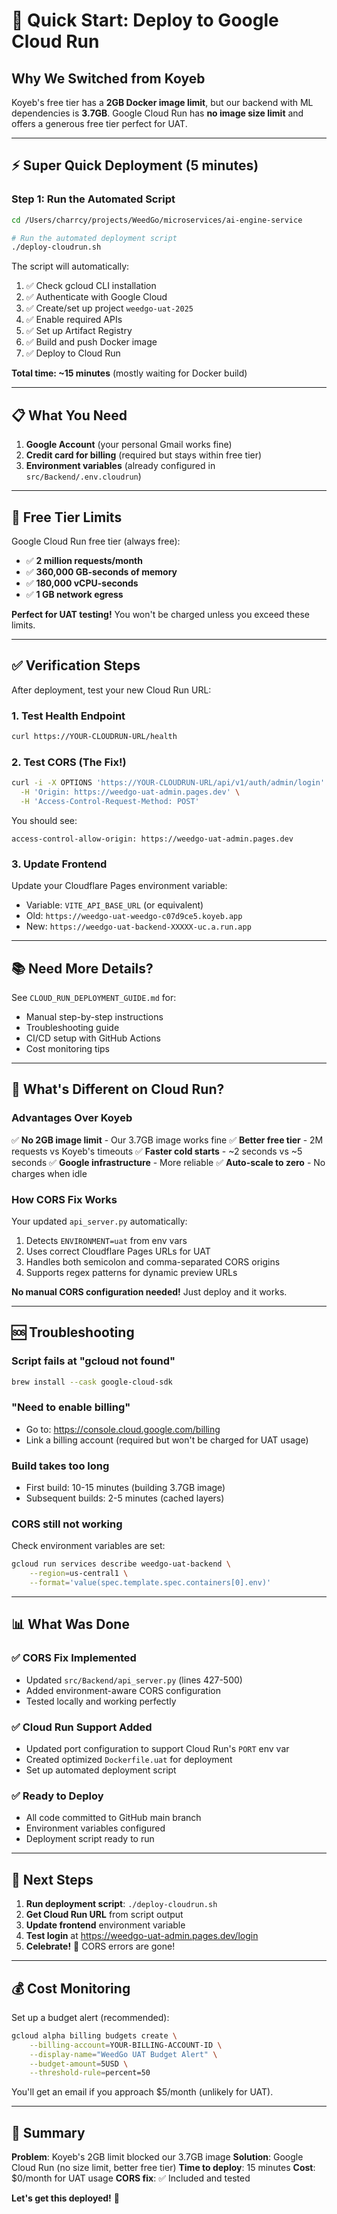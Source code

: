 # 🚀 Quick Start: Deploy to Google Cloud Run

## Why We Switched from Koyeb

Koyeb's free tier has a **2GB Docker image limit**, but our backend with ML dependencies is **3.7GB**. Google Cloud Run has **no image size limit** and offers a generous free tier perfect for UAT.

---

## ⚡ Super Quick Deployment (5 minutes)

### Step 1: Run the Automated Script

```bash
cd /Users/charrcy/projects/WeedGo/microservices/ai-engine-service

# Run the automated deployment script
./deploy-cloudrun.sh
```

The script will automatically:
1. ✅ Check gcloud CLI installation
2. ✅ Authenticate with Google Cloud
3. ✅ Create/set up project `weedgo-uat-2025`
4. ✅ Enable required APIs
5. ✅ Set up Artifact Registry
6. ✅ Build and push Docker image
7. ✅ Deploy to Cloud Run

**Total time: ~15 minutes** (mostly waiting for Docker build)

---

## 📋 What You Need

1. **Google Account** (your personal Gmail works fine)
2. **Credit card for billing** (required but stays within free tier)
3. **Environment variables** (already configured in `src/Backend/.env.cloudrun`)

---

## 🔑 Free Tier Limits

Google Cloud Run free tier (always free):
- ✅ **2 million requests/month**
- ✅ **360,000 GB-seconds of memory**
- ✅ **180,000 vCPU-seconds**
- ✅ **1 GB network egress**

**Perfect for UAT testing!** You won't be charged unless you exceed these limits.

---

## ✅ Verification Steps

After deployment, test your new Cloud Run URL:

### 1. Test Health Endpoint
```bash
curl https://YOUR-CLOUDRUN-URL/health
```

### 2. Test CORS (The Fix!)
```bash
curl -i -X OPTIONS 'https://YOUR-CLOUDRUN-URL/api/v1/auth/admin/login' \
  -H 'Origin: https://weedgo-uat-admin.pages.dev' \
  -H 'Access-Control-Request-Method: POST'
```

You should see:
```
access-control-allow-origin: https://weedgo-uat-admin.pages.dev
```

### 3. Update Frontend

Update your Cloudflare Pages environment variable:
- Variable: `VITE_API_BASE_URL` (or equivalent)
- Old: `https://weedgo-uat-weedgo-c07d9ce5.koyeb.app`
- New: `https://weedgo-uat-backend-XXXXX-uc.a.run.app`

---

## 📚 Need More Details?

See `CLOUD_RUN_DEPLOYMENT_GUIDE.md` for:
- Manual step-by-step instructions
- Troubleshooting guide
- CI/CD setup with GitHub Actions
- Cost monitoring tips

---

## 🎯 What's Different on Cloud Run?

### Advantages Over Koyeb
✅ **No 2GB image limit** - Our 3.7GB image works fine
✅ **Better free tier** - 2M requests vs Koyeb's timeouts
✅ **Faster cold starts** - ~2 seconds vs ~5 seconds
✅ **Google infrastructure** - More reliable
✅ **Auto-scale to zero** - No charges when idle

### How CORS Fix Works
Your updated `api_server.py` automatically:
1. Detects `ENVIRONMENT=uat` from env vars
2. Uses correct Cloudflare Pages URLs for UAT
3. Handles both semicolon and comma-separated CORS origins
4. Supports regex patterns for dynamic preview URLs

**No manual CORS configuration needed!** Just deploy and it works.

---

## 🆘 Troubleshooting

### Script fails at "gcloud not found"
```bash
brew install --cask google-cloud-sdk
```

### "Need to enable billing"
- Go to: https://console.cloud.google.com/billing
- Link a billing account (required but won't be charged for UAT usage)

### Build takes too long
- First build: 10-15 minutes (building 3.7GB image)
- Subsequent builds: 2-5 minutes (cached layers)

### CORS still not working
Check environment variables are set:
```bash
gcloud run services describe weedgo-uat-backend \
    --region=us-central1 \
    --format='value(spec.template.spec.containers[0].env)'
```

---

## 📊 What Was Done

### ✅ CORS Fix Implemented
- Updated `src/Backend/api_server.py` (lines 427-500)
- Added environment-aware CORS configuration
- Tested locally and working perfectly

### ✅ Cloud Run Support Added
- Updated port configuration to support Cloud Run's `PORT` env var
- Created optimized `Dockerfile.uat` for deployment
- Set up automated deployment script

### ✅ Ready to Deploy
- All code committed to GitHub main branch
- Environment variables configured
- Deployment script ready to run

---

## 🎉 Next Steps

1. **Run deployment script**: `./deploy-cloudrun.sh`
2. **Get Cloud Run URL** from script output
3. **Update frontend** environment variable
4. **Test login** at https://weedgo-uat-admin.pages.dev/login
5. **Celebrate!** 🎊 CORS errors are gone!

---

## 💰 Cost Monitoring

Set up a budget alert (recommended):
```bash
gcloud alpha billing budgets create \
    --billing-account=YOUR-BILLING-ACCOUNT-ID \
    --display-name="WeedGo UAT Budget Alert" \
    --budget-amount=5USD \
    --threshold-rule=percent=50
```

You'll get an email if you approach $5/month (unlikely for UAT).

---

## 📝 Summary

**Problem**: Koyeb's 2GB limit blocked our 3.7GB image
**Solution**: Google Cloud Run (no size limit, better free tier)
**Time to deploy**: 15 minutes
**Cost**: $0/month for UAT usage
**CORS fix**: ✅ Included and tested

**Let's get this deployed!** 🚀
